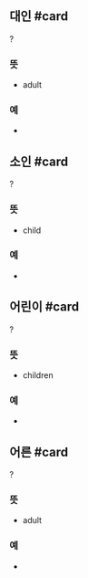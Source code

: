 ## 대인 #card
?
### 뜻
- adult
### 예
-
<!--SR:!2024-12-13,54,250-->

## 소인 #card
?
### 뜻
- child
### 예
-
<!--SR:!2025-02-26,106,288-->

## 어린이 #card
?
### 뜻
- children
### 예
-
<!--SR:!2025-02-21,107,292-->

## 어른 #card
?
### 뜻
- adult
### 예
-
<!--SR:!2025-01-09,77,270-->
